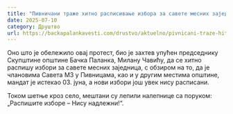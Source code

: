 ```yaml
---
title: "Пивничани траже хитно расписивање избора за савете месних заједница"
date: 2025-07-10
category: Друштво
url: https://backapalankavesti.com/drustvo/aktuelno/pivnicani-traze-hitno-raspisivanje-izbora-za-savete-mesnih-zajednica/
---
```


Оно што је обележило овај протест, био је захтев упућен председнику Скупштине општине Бачка Паланка, Милану Чавићу, да се хитно распишу избори за савете месних заједница, с обзиром на то, да је члановима Савета МЗ у Пивницама, као и у другим местима општине, мандат је истекао 03. јуна, а нови избори још увек нису расписани.

Током шетње кроз село, мештани су лепили налепнице са поруком: „Распишите изборе – Нису надлежни!“.
